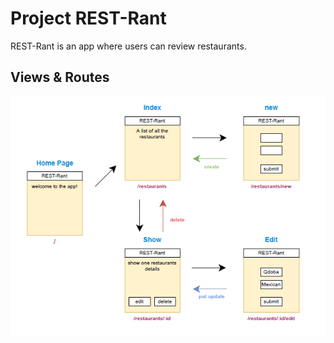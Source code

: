 # Project REST-Rant

REST-Rant is an app where users can review restaurants.

## Views & Routes

![alt text](./assets/routes/routes.PNG)